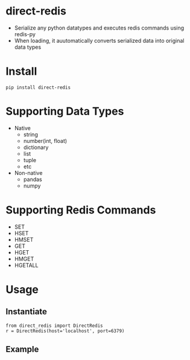 # direct-redis
* Serialize any python datatypes and executes redis commands using redis-py
* When loading, it auutomatically converts serialized data into original data types 

# Install
`pip install direct-redis`

# Supporting Data Types
* Native
    * string
    * number(int, float)
    * dictionary
    * list
    * tuple
    * etc
* Non-native
    * pandas
    * numpy
  
# Supporting Redis Commands
* SET
* HSET
* HMSET
* GET
* HGET
* HMGET
* HGETALL
 
# Usage

## Instantiate 
```
from direct_redis import DirectRedis
r = DirectRedis(host='localhost', port=6379)
```

## Example
